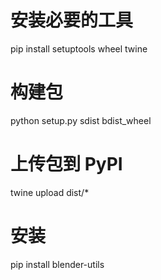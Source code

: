 # 安装必要的工具
pip install setuptools wheel twine

# 构建包
python setup.py sdist bdist_wheel

# 上传包到 PyPI
twine upload dist/*

# 安装
pip install blender-utils